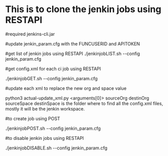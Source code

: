 # This is to clone the jenkin jobs using RESTAPI

#required jenkins-cli.jar

#update jenkin_param.cfg with the FUNCUSERID and APITOKEN 

#get list of jenkin jobs using RESTAPI
./jenkinjobLIST.sh <folderViewName> --config jenkin_param.cfg




#get config.xml for each ci job using RESTAPI

./jenkinjobGET.sh <jenkinJobPath> <oldSpace> --config jenkin_param.cfg



#update each xml to replace the new org and space value

python3 actual-update_xml.py <arguments[0]> sourceOrg destinOrg sourceSpace destinSpace
is the folder where to find all the config.xml files, mostly it will be the jenkin workspace.


#to create job using POST

./jenkinjobPOST.sh <folderViewName> <jenkinJobPath> <oldSpace> <newSpace> --config jenkin_param.cfg



#to disable jenkin jobs using RESTAPI

./jenkinjobDISABLE.sh <folderViewName> <jenkinJobPath> --config jenkin_param.cfg
